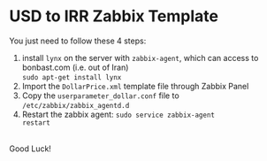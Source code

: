 # USD to IRR Zabbix Template
You just need to follow these 4 steps:<br/>
1. install <code>lynx</code> on the server with <code>zabbix-agent</code>, which can access to bonbast.com (i.e. out of Iran) <br/>
<code>sudo apt-get install lynx</code>
2. Import the <code>DollarPrice.xml</code> template file through Zabbix Panel <br/>
3. Copy the <code>userparameter_dollar.conf</code> file to <code>/etc/zabbix/zabbix_agentd.d</code> <br/>
4. Restart the zabbix agent: <code>sudo service zabbix-agent restart</code> <br/><br/>

Good Luck!
